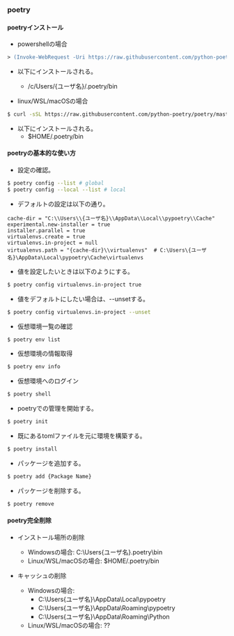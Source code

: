 ### poetry

#### poetryインストール

- powershellの場合
```ps
> (Invoke-WebRequest -Uri https://raw.githubusercontent.com/python-poetry/poetry/master/get-poetry.py -UseBasicParsing).Content | python -
```
- 以下にインストールされる。
  - /c/Users/{ユーザ名}/.poetry/bin

- linux/WSL/macOSの場合
```sh
$ curl -sSL https://raw.githubusercontent.com/python-poetry/poetry/master/get-poetry.py | python -
```

- 以下にインストールされる。
  - $HOME/.poetry/bin

#### poetryの基本的な使い方

- 設定の確認。
```sh
$ poetry config --list # global
$ poetry config --local --list # local
```

- デフォルトの設定は以下の通り。
```
cache-dir = "C:\\Users\\{ユーザ名}\\AppData\\Local\\pypoetry\\Cache"
experimental.new-installer = true
installer.parallel = true
virtualenvs.create = true
virtualenvs.in-project = null
virtualenvs.path = "{cache-dir}\\virtualenvs"  # C:\Users\{ユーザ名}\AppData\Local\pypoetry\Cache\virtualenvs
```

- 値を設定したいときは以下のようにする。
```sh
$ poetry config virtualenvs.in-project true
```

- 値をデフォルトにしたい場合は、--unsetする。
```sh
$ poetry config virtualenvs.in-project --unset
```

- 仮想環境一覧の確認
```sh
$ poetry env list
```

- 仮想環境の情報取得
```sh
$ poetry env info
```

- 仮想環境へのログイン
```sh
$ poetry shell
```

- poetryでの管理を開始する。
```sh
$ poetry init
```

- 既にあるtomlファイルを元に環境を構築する。
```sh
$ poetry install
```

- パッケージを追加する。
```sh
$ poetry add {Package Name}
```

- パッケージを削除する。
```sh
$ poetry remove
```

#### poetry完全削除

- インストール場所の削除
  - Windowsの場合: C:\Users\{ユーザ名}\.poetry\bin
  - Linux/WSL/macOSの場合: $HOME/.poetry/bin

- キャッシュの削除
  - Windowsの場合: 
    - C:\Users\{ユーザ名}\AppData\Local\pypoetry
    - C:\Users\{ユーザ名}\AppData\Roaming\pypoetry
    - C:\Users\{ユーザ名}\AppData\Roaming\Python
  - Linux/WSL/macOSの場合: ??
